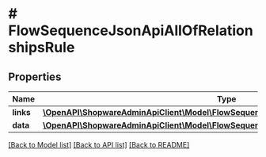 # # FlowSequenceJsonApiAllOfRelationshipsRule

## Properties

Name | Type | Description | Notes
------------ | ------------- | ------------- | -------------
**links** | [**\OpenAPI\ShopwareAdminApiClient\Model\FlowSequenceJsonApiAllOfRelationshipsRuleLinks**](FlowSequenceJsonApiAllOfRelationshipsRuleLinks.md) |  | [optional]
**data** | [**\OpenAPI\ShopwareAdminApiClient\Model\FlowSequenceJsonApiAllOfRelationshipsRuleData**](FlowSequenceJsonApiAllOfRelationshipsRuleData.md) |  | [optional]

[[Back to Model list]](../../README.md#models) [[Back to API list]](../../README.md#endpoints) [[Back to README]](../../README.md)
